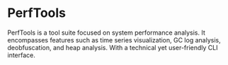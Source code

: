 # PerfTools
PerfTools is a tool suite focused on system performance analysis. It encompasses features such as time series visualization, GC log analysis, deobfuscation, and heap analysis. With a technical yet user-friendly CLI interface.
